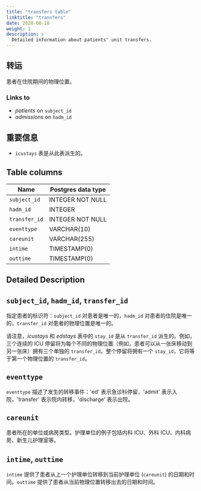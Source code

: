 ```yaml
---
title: "transfers table"
linktitle: "transfers"
date: 2020-08-10
weight: 1
description: >
  Detailed information about patients' unit transfers. 
---
```


## 转运

患者在住院期间的物理位置。

### Links to

* *patients* on `subject_id`
* *admissions* on `hadm_id`

## 重要信息

* `icustays` 表是从此表派生的。

## Table columns

| Name          | Postgres data type |
|---------------|--------------------|
| `subject_id`  | INTEGER NOT NULL   |
| `hadm_id`     | INTEGER            |
| `transfer_id` | INTEGER NOT NULL   |
| `eventtype`   | VARCHAR(10)        |
| `careunit`    | VARCHAR(255)       |
| `intime`      | TIMESTAMP(0)       |
| `outtime`     | TIMESTAMP(0)       |

## Detailed Description

## `subject_id`, `hadm_id`, `transfer_id`

指定患者的标识符：`subject_id` 对患者是唯一的，`hadm_id` 对患者的住院是唯一的，`transfer_id` 对患者的物理位置是唯一的。

请注意，*icustays* 和 *edstays* 表中的 `stay_id` 是从 `transfer_id` 派生的。例如，三个连续的 ICU 停留将为每个不同的物理位置（例如，患者可以从一张床移动到另一张床）拥有三个单独的 `transfer_id`。整个停留将拥有一个 `stay_id`，它将等于第一个物理位置的 `transfer_id`。

## `eventtype`

`eventtype` 描述了发生的转移事件：'ed' 表示急诊科停留，'admit' 表示入院，'transfer' 表示院内转移，'discharge' 表示出院。

## `careunit`

患者所在的单位或病房类型。护理单位的例子包括内科 ICU、外科 ICU、内科病房、新生儿护理室等。

## `intime`, `outtime`


`intime` 提供了患者从上一个护理单位转移到当前护理单位 (`careunit`) 的日期和时间。`outtime` 提供了患者从当前物理位置转移出去的日期和时间。
